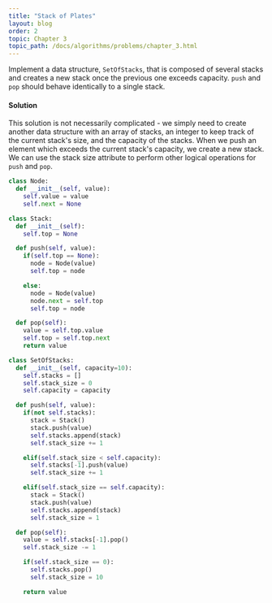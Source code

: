 ```yaml
---
title: "Stack of Plates"
layout: blog
order: 2
topic: Chapter 3
topic_path: /docs/algorithms/problems/chapter_3.html
---
```

Implement a data structure, `SetOfStacks`, that is composed of several stacks and creates a new stack once the previous one exceeds capacity. `push` and `pop` should behave identically to a single stack.

#### Solution
This solution is not necessarily complicated - we simply need to create another data structure with an array of stacks, an integer to keep track of the current stack's size, and the capacity of the stacks. When we push an element which exceeds the current stack's capacity, we create a new stack. We can use the stack size attribute to perform other logical operations for `push` and `pop`.

```python
class Node:
  def __init__(self, value):
    self.value = value
    self.next = None

class Stack:
  def __init__(self):
    self.top = None

  def push(self, value):
    if(self.top == None):
      node = Node(value)
      self.top = node

    else:
      node = Node(value)
      node.next = self.top
      self.top = node

  def pop(self):
    value = self.top.value
    self.top = self.top.next
    return value

class SetOfStacks:
  def __init__(self, capacity=10):
    self.stacks = []
    self.stack_size = 0
    self.capacity = capacity

  def push(self, value):
    if(not self.stacks):
      stack = Stack()
      stack.push(value)
      self.stacks.append(stack)
      self.stack_size += 1

    elif(self.stack_size < self.capacity):
      self.stacks[-1].push(value)
      self.stack_size += 1

    elif(self.stack_size == self.capacity):
      stack = Stack()
      stack.push(value)
      self.stacks.append(stack)
      self.stack_size = 1

  def pop(self):
    value = self.stacks[-1].pop()
    self.stack_size -= 1

    if(self.stack_size == 0):
      self.stacks.pop()
      self.stack_size = 10

    return value
```